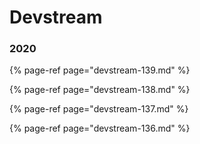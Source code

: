 # Devstream

### 2020

{% page-ref page="devstream-139.md" %}

{% page-ref page="devstream-138.md" %}

{% page-ref page="devstream-137.md" %}

{% page-ref page="devstream-136.md" %}




